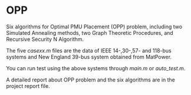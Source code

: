 # OPP
Six algorithms for Optimal PMU Placement (OPP) problem, including two Simulated Annealing methods, two Graph Theoretic Procedures, and Recursive Security N Algorithm.

The five _casexx.m_ files are the data of IEEE 14-,30-,57- and 118-bus systems and New England 39-bus system obtained from MatPower.

You can run test using the above systems through _main.m_ or _auto\_test.m_.

A detailed report about OPP problem and the six algorithms are in the project report file.
